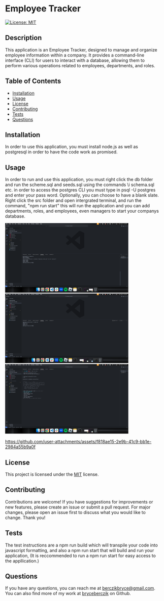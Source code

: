 
# Employee Tracker

[![License: MIT](https://img.shields.io/badge/License-MIT-yellow.svg)](https://opensource.org/licenses/MIT)

## Description
This application is an Employee Tracker, designed to manage and organize employee information within a company. It provides a command-line interface (CLI) for users to interact with a database, allowing them to perform various operations related to employees, departments, and roles.

## Table of Contents
- [Installation](#installation)
- [Usage](#usage)
- [License](#license)
- [Contributing](#contributing)
- [Tests](#tests)
- [Questions](#questions)

## Installation
In order to use this application, you must install node.js as well as postgresql in order to have the code work as promised.

## Usage
In order to run and use this application, you must right click the db folder and run the scheme.sql and seeds.sql using the commands \i schema.sql etc. in order to access the postgres CLI you must type in psql -U postgres and enter your pass word. Optionally, you can choose to have a blank slate. Right click the src folder and open intergrated terminal, and run the command, "npm run start" this will run the application and you can add departments, roles, and employees, even managers to start your companys database.

<img src="./src/images/1.png" alt="running \i schema.sql;" width="400">
<img src="./src/images/2.png" alt="running \i seeds.sql;" width="400">
<img src="./src/images/3.png" alt="running the application" width="400">



https://github.com/user-attachments/assets/f818ae15-2e9b-41c9-bb1e-2984a55b9a0f



## License
This project is licensed under the [MIT](https://opensource.org/licenses/MIT) license.

## Contributing
Contributions are welcome! If you have suggestions for improvements or new features, please create an issue or submit a pull request. For major changes, please open an issue first to discuss what you would like to change. Thank you!

## Tests
The test instructions are a npm run build which will transpile your code into javascript formatting, and also a npm run start that will build and run your application, (It is reccommended to run a npm run start for easy access to the appllication.)

## Questions
If you have any questions, you can reach me at [berczikbryce@gmail.com](mailto:berczikbryce@gmail.com). You can also find more of my work at [bryceberczik](https://github.com/bryceberczik) on Github.
